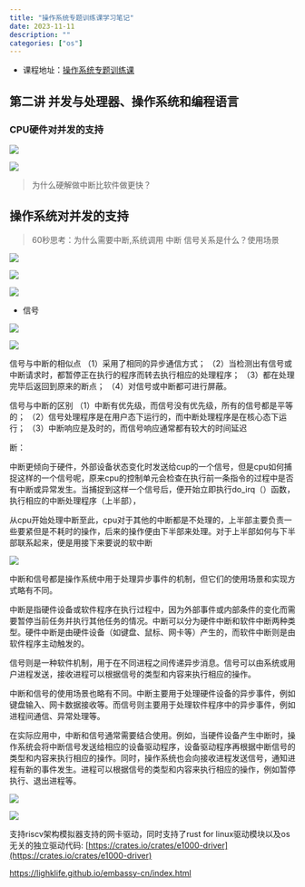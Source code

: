 ```yaml
---
title: "操作系统专题训练课学习笔记"
date: 2023-11-11
description: ""
categories: ["os"]
---
```





- 课程地址：[操作系统专题训练课](https://www.xuetangx.com/course/THU0809100czxt/14294493?channel=i.area.learn_title)

## 第二讲 并发与处理器、操作系统和编程语言

### CPU硬件对并发的支持


![](https://files.mdnice.com/user/5197/9d95a9b5-2345-41ab-ac38-990ae56b60f1.png)


![](https://files.mdnice.com/user/5197/ed7e47db-aabb-4603-b2c9-8618c6f1a452.png)

>为什么硬解做中断比软件做更快？


## 操作系统对并发的支持

>60秒思考：为什么需要中断,系统调用 中断 信号关系是什么？使用场景

![](https://files.mdnice.com/user/5197/fb1fba54-d6eb-48b1-9ff8-cc311b5d15c1.png)



![](https://files.mdnice.com/user/5197/2b3dc804-5b38-4efd-bacc-130bbb5bc36a.png)



![](https://files.mdnice.com/user/5197/11790790-2d00-4aae-bb8c-4a2502a001cd.png)


 - 信号
 
![](https://files.mdnice.com/user/5197/196d275d-3294-4f14-a543-0f25785c4f75.png)





![](https://files.mdnice.com/user/5197/d029225f-d406-4eac-bb1d-eb5947ec270b.png)



信号与中断的相似点
（1）采用了相同的异步通信方式；
（2）当检测出有信号或中断请求时，都暂停正在执行的程序而转去执行相应的处理程序；
（3）都在处理完毕后返回到原来的断点；
（4）对信号或中断都可进行屏蔽。

信号与中断的区别
（1）中断有优先级，而信号没有优先级，所有的信号都是平等的；
（2）信号处理程序是在用户态下运行的，而中断处理程序是在核心态下运行；
（3）中断响应是及时的，而信号响应通常都有较大的时间延迟


断：

中断更倾向于硬件，外部设备状态变化时发送给cup的一个信号，但是cpu如何捕捉这样的一个信号呢，原来cpu的控制单元会检查在执行前一条指令的过程中是否有中断或异常发生。当捕捉到这样一个信号后，便开始立即执行do_irq（）函数，执行相应的中断处理程序（上半部），

从cpu开始处理中断至此，cpu对于其他的中断都是不处理的，上半部主要负责一些要紧但是不耗时的操作，后来的操作便由下半部来处理。对于上半部如何与下半部联系起来，便是用接下来要说的软中断


![](https://files.mdnice.com/user/5197/d0cad94b-97e4-4c9b-a4de-f498ce22f199.png)


中断和信号都是操作系统中用于处理异步事件的机制，但它们的使用场景和实现方式略有不同。

中断是指硬件设备或软件程序在执行过程中，因为外部事件或内部条件的变化而需要暂停当前任务并执行其他任务的情况。中断可以分为硬件中断和软件中断两种类型。硬件中断是由硬件设备（如键盘、鼠标、网卡等）产生的，而软件中断则是由软件程序主动触发的。

信号则是一种软件机制，用于在不同进程之间传递异步消息。信号可以由系统或用户进程发送，接收进程可以根据信号的类型和内容来执行相应的操作。

中断和信号的使用场景也略有不同。中断主要用于处理硬件设备的异步事件，例如键盘输入、网卡数据接收等。而信号则主要用于处理软件程序中的异步事件，例如进程间通信、异常处理等。

在实际应用中，中断和信号通常需要结合使用。例如，当硬件设备产生中断时，操作系统会将中断信号发送给相应的设备驱动程序，设备驱动程序再根据中断信号的类型和内容来执行相应的操作。同时，操作系统也会向接收进程发送信号，通知进程有新的事件发生。进程可以根据信号的类型和内容来执行相应的操作，例如暂停执行、退出进程等。

![](https://files.mdnice.com/user/5197/041c6a8f-fc81-4f40-8131-10fe301812e4.png)


![](https://files.mdnice.com/user/5197/ea347a6d-f879-40dc-b779-26073d8d4a91.png)

支持riscv架构模拟器支持的网卡驱动，同时支持了rust for linux驱动模块以及os无关的独立驱动代码: [https://crates.io/crates/e1000-driver](https://crates.io/crates/e1000-driver)

https://lighklife.github.io/embassy-cn/index.html

